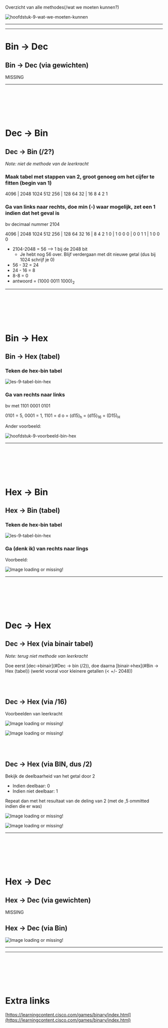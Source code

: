Overzicht van alle methodes(/wat we moeten kunnen?)

![hoofdstuk-9-wat-we-moeten-kunnen](img/les-9-overzicht-wat-we-moeten-kunnen.png)



---

---

# Bin -> Dec

## Bin -> Dec (via gewichten)

MISSING

---
<br><br><br><br><br>

# Dec -> Bin
## Dec -> Bin (/2?)

*Note: niet de methode van de leerkracht*

### Maak tabel met stappen van 2, groot genoeg om het cijfer te fitten (begin van 1)

4096 | 2048 1024 512 256 | 128 64 32 | 16 8 4 2 1

### Ga van links naar rechts, doe min (-) waar mogelijk, zet een 1 indien dat het geval is
bv decimaal nummer 2104

4096 | 2048 1024 512 256 | 128 64 32 16 | 8 4 2 1
   0    |    1       0      0     0    |  0    0   1   1 | 1 0 0 0

- 2104-2048 = 56    --> 1 bij de 2048 bit
  - Je hebt nog 56 over. Blijf verdergaan met dit nieuwe getal (dus bij 1024 schrijf je 0) 
- 56 - 32 = 24
- 24 - 16 = 8
- 8-8 = 0
- antwoord = (1000 0011 1000)<sub>2</sub>

---

<br><br><br><br><br>

# Bin -> Hex

## Bin -> Hex (tabel)

### Teken de hex-bin tabel

![les-9-tabel-bin-hex](img/les-9-tabel-bin-hex.png)

### Ga van rechts naar links

bv met 1101 0001 0101

0101 = 5, 0001 = 1, 1101 = d
o = (d15)<sub>h</sub> = (d15)<sub>16</sub> = (D15)<sub>H</sub>

Ander voorbeeld:

![hoofdstuk-9-voorbeeld-bin-hex](img/les-9-voorbeeld-bin-hex.png)



---

<br><br><br><br><br>

# Hex -> Bin

## Hex -> Bin (tabel)

### Teken de hex-bin tabel

![les-9-tabel-bin-hex](img/les-9-tabel-bin-hex.png)

### Ga (denk ik) van rechts naar lings

Voorbeeld:

![Image loading or missing!](img/les-9-voorbeeld-hex-bin.png)



---

<br><br><br><br><br>

# Dec -> Hex

## Dec -> Hex (via binair tabel)

*Note: terug niet methode van leerkracht*

Doe eerst [dec->binair](#Dec -> bin (/2)), doe daarna [binair->hex](#Bin -> Hex (tabel)) (werkt vooral voor kleinere getallen (< +/- 2048))

<br><br>


## Dec -> Hex (via /16)

Voorbeelden van leerkracht

![Image loading or missing!](img/les-9-voorbeeld-dec-hex-1.png)

![Image loading or missing!](img/les-9-voorbeeld-dec-hex-2.png)

<br><br>


## Dec -> Hex (via BIN, dus /2)

Bekijk de deelbaarheid van het getal door 2

- Indien deelbaar: 0
- Indien niet deelbaar: 1

Repeat dan met het resultaat van de deling van 2 (met de ,5 ommitted indien die er was)

![Image loading or missing!](img/les-9-voorbeeld-dec-hex-3.png)

![Image loading or missing!](img/les-9-voorbeeld-dec-hex-4.png)



---

<br><br><br><br><br>

# Hex -> Dec

## Hex -> Dec (via gewichten)

MISSING

## Hex -> Dec (via Bin)

![Image loading or missing!](img/les-9-voorbeeld-hex-dec.png)



---

---

<br><br><br><br><br>

# Extra links

[https://learningcontent.cisco.com/games/binary/index.html](https://learningcontent.cisco.com/games/binary/index.html)
